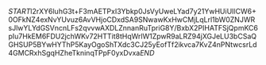 $START$l2rXY6luhG3t+F3mAETPxI3Ybkp0JsVyUweLYad7y21YwHUiUIlCW6+0OFkNZ4exNvYUvuz6AvVHjoCDxdSA9SNwawKxHwCMjLqLrl1bW0ZNJWRsJlwYLYdGSVncnLFs2qvvwAXDLZnnanRuTpriG8Y/BxbX2PIHATFSjQpmKC6pIu7HkEM6FDU2jchWKv72HTTit8tHqWrlW1ZpwR9aLRZ94jXGJeLU3bCSaQGHSUP5BYwHYThP5KayOgoShTXdc3CJ25yEofTf2ikvca7KvZ4nPNtwcsrLd4GMCRxhSgqHZheTkninqTPpF0yxDvxa$END$